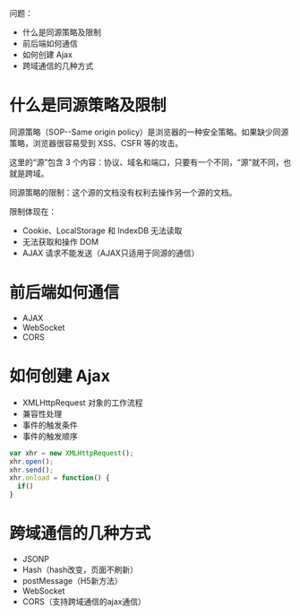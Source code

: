 问题：
* 什么是同源策略及限制 
* 前后端如何通信
* 如何创建 Ajax
* 跨域通信的几种方式

# 什么是同源策略及限制

同源策略（SOP--Same origin policy）是浏览器的一种安全策略。如果缺少同源策略，浏览器很容易受到 XSS、CSFR 等的攻击。

这里的“源”包含 3 个内容：协议、域名和端口，只要有一个不同，“源”就不同，也就是跨域。

同源策略的限制：这个源的文档没有权利去操作另一个源的文档。

限制体现在：
* Cookie、LocalStorage 和 IndexDB 无法读取
* 无法获取和操作 DOM
* AJAX 请求不能发送（AJAX只适用于同源的通信）

# 前后端如何通信

* AJAX
* WebSocket
* CORS

# 如何创建 Ajax

* XMLHttpRequest 对象的工作流程
* 兼容性处理
* 事件的触发条件
* 事件的触发顺序

```js
var xhr = new XMLHttpRequest();
xhr.open();
xhr.send();
xhr.onload = function() {
  if()
}
```

# 跨域通信的几种方式

* JSONP
* Hash（hash改变，页面不刷新）
* postMessage（H5新方法）
* WebSocket
* CORS（支持跨域通信的ajax通信）